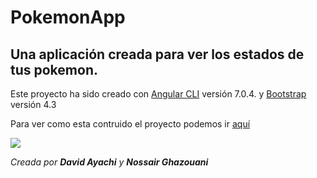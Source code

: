 # PokemonApp

## Una aplicación creada para ver los estados de tus pokemon.

Este proyecto ha sido creado con [Angular CLI](https://github.com/angular/angular-cli) versión 7.0.4. y [Bootstrap](https://getbootstrap.com/) versión 4.3

Para ver como esta contruido el proyecto podemos ir [aquí](https://github.com/n0ss4/pokemonApp/blob/master/Plantejament.md)

![](https://gaminguardian.com/wp-content/uploads/2018/05/Ash-Pikachu-FI.jpg)

*Creada por ***David Ayachi*** y ***Nossair Ghazouani****

